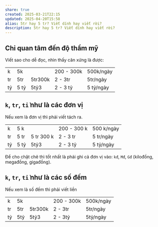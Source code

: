 ```yaml
---
share: true
created: 2025-03-21T22:15
updated: 2025-04-20T15:58
alias: 5tr hay 5 tr? Viết dính hay viết rời?
description: 5tr hay 5 tr? Viết dính hay viết rời?
---
```

## Chỉ quan tâm đến độ thẩm mỹ
Viết sao cho dễ đọc, nhìn thấy cân xứng là được:

|     |      |         |            |           |
| --- | ---- | ------- | ---------- | --------- |
| k   | 5k   |         | 200 - 300k | 500k/ngày |
| tr  | 5tr  | 5tr300k | 2 - 3tr    | 5tr/ngày  |
| tỷ  | 5 tỷ | 5tỷ3    | 2 - 3 tỷ   | 5 tỷ/ngày |

## `k`, `tr`, `tỉ` như là các đơn vị
Nếu xem là đơn vị thì phải viết tách ra.

|     |      |            |             |            |
| --- | ---- | ---------- | ----------- | ---------- |
| k   | 5 k  |            | 200 - 300 k | 500 k/ngày |
| tr  | 5 tr | 5 tr 300 k | 2 - 3 tr    | 5 tr/ngày  |
| tỷ  | 5 tỷ | 5tỷ3       | 2 - 3 tỷ    | 5 tỷ/ngày  |

Để cho chặt chẽ thì tốt nhất là phải ghi cả đơn vị vào: `kđ`, `Mđ`, `Gđ` (kilođồng, megađồng, gigađồng).

## `k`, `tr`, `tỉ` như là các số đếm
Nếu xem là số đếm thì phải viết liền 

|     |     |         |            |           |
| --- | --- | ------- | ---------- | --------- |
| k   | 5k  |         | 200 - 300k | 500k/ngày |
| tr  | 5tr | 5tr300k | 2 - 3tr    | 5tr/ngày  |
| tỷ  | 5tỷ | 5tỷ3    | 2 - 3tỷ   | 5tỷ/ngày  |
